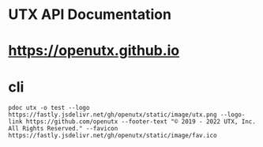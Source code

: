 # UTX API Documentation

# https://openutx.github.io

# cli 
```
pdoc utx -o test --logo https://fastly.jsdelivr.net/gh/openutx/static/image/utx.png --logo-link https://github.com/openutx --footer-text "© 2019 - 2022 UTX, Inc. All Rights Reserved." --favicon https://fastly.jsdelivr.net/gh/openutx/static/image/fav.ico
```
